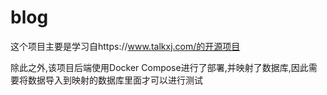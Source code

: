 # blog

这个项目主要是学习自https://www.talkxj.com/的开源项目

除此之外,该项目后端使用Docker Compose进行了部署,并映射了数据库,因此需要将数据导入到映射的数据库里面才可以进行测试
